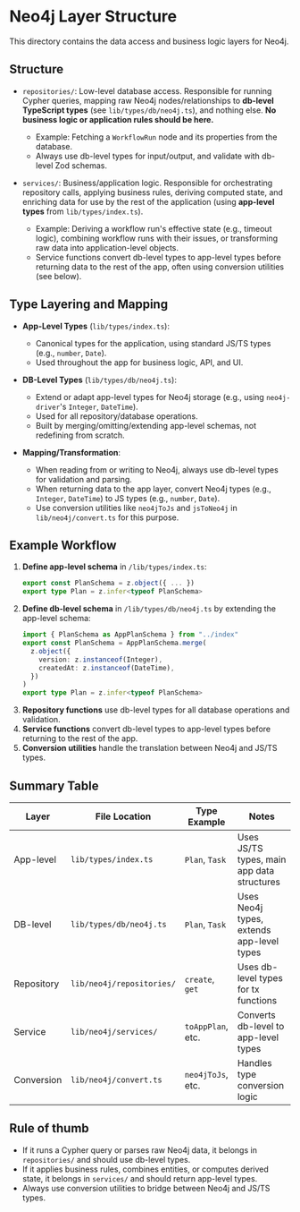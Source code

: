 # Neo4j Layer Structure

This directory contains the data access and business logic layers for Neo4j.

## Structure

- `repositories/`: Low-level database access. Responsible for running Cypher queries, mapping raw Neo4j nodes/relationships to **db-level TypeScript types** (see `lib/types/db/neo4j.ts`), and nothing else. **No business logic or application rules should be here.**

  - Example: Fetching a `WorkflowRun` node and its properties from the database.
  - Always use db-level types for input/output, and validate with db-level Zod schemas.

- `services/`: Business/application logic. Responsible for orchestrating repository calls, applying business rules, deriving computed state, and enriching data for use by the rest of the application (using **app-level types** from `lib/types/index.ts`).
  - Example: Deriving a workflow run's effective state (e.g., timeout logic), combining workflow runs with their issues, or transforming raw data into application-level objects.
  - Service functions convert db-level types to app-level types before returning data to the rest of the app, often using conversion utilities (see below).

## Type Layering and Mapping

- **App-Level Types** (`lib/types/index.ts`):

  - Canonical types for the application, using standard JS/TS types (e.g., `number`, `Date`).
  - Used throughout the app for business logic, API, and UI.

- **DB-Level Types** (`lib/types/db/neo4j.ts`):

  - Extend or adapt app-level types for Neo4j storage (e.g., using `neo4j-driver`'s `Integer`, `DateTime`).
  - Used for all repository/database operations.
  - Built by merging/omitting/extending app-level schemas, not redefining from scratch.

- **Mapping/Transformation**:
  - When reading from or writing to Neo4j, always use db-level types for validation and parsing.
  - When returning data to the app layer, convert Neo4j types (e.g., `Integer`, `DateTime`) to JS types (e.g., `number`, `Date`).
  - Use conversion utilities like `neo4jToJs` and `jsToNeo4j` in `lib/neo4j/convert.ts` for this purpose.

## Example Workflow

1. **Define app-level schema** in `/lib/types/index.ts`:
   ```ts
   export const PlanSchema = z.object({ ... })
   export type Plan = z.infer<typeof PlanSchema>
   ```
2. **Define db-level schema** in `/lib/types/db/neo4j.ts` by extending the app-level schema:
   ```ts
   import { PlanSchema as AppPlanSchema } from "../index"
   export const PlanSchema = AppPlanSchema.merge(
     z.object({
       version: z.instanceof(Integer),
       createdAt: z.instanceof(DateTime),
     })
   )
   export type Plan = z.infer<typeof PlanSchema>
   ```
3. **Repository functions** use db-level types for all database operations and validation.
4. **Service functions** convert db-level types to app-level types before returning to the rest of the app.
5. **Conversion utilities** handle the translation between Neo4j and JS/TS types.

## Summary Table

| Layer      | File Location             | Type Example      | Notes                                      |
| ---------- | ------------------------- | ----------------- | ------------------------------------------ |
| App-level  | `lib/types/index.ts`      | `Plan`, `Task`    | Uses JS/TS types, main app data structures |
| DB-level   | `lib/types/db/neo4j.ts`   | `Plan`, `Task`    | Uses Neo4j types, extends app-level types  |
| Repository | `lib/neo4j/repositories/` | `create`, `get`   | Uses db-level types for tx functions       |
| Service    | `lib/neo4j/services/`     | `toAppPlan`, etc. | Converts db-level to app-level types       |
| Conversion | `lib/neo4j/convert.ts`    | `neo4jToJs`, etc. | Handles type conversion logic              |

## Rule of thumb

- If it runs a Cypher query or parses raw Neo4j data, it belongs in `repositories/` and should use db-level types.
- If it applies business rules, combines entities, or computes derived state, it belongs in `services/` and should return app-level types.
- Always use conversion utilities to bridge between Neo4j and JS/TS types.
